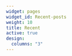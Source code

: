 ```yaml
---
widget: pages
widget_id: Recent-posts
weight: 10
title: Recent
active: true
design:
  columns: "3"
---
```

